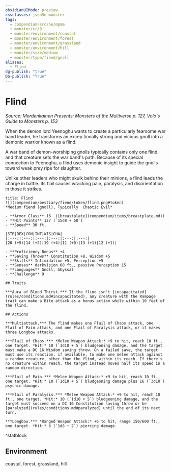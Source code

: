 ```yaml
---
obsidianUIMode: preview
cssclasses: json5e-monster
tags:
  - compendium/src/5e/mpmm
  - monster/cr/9
  - monster/environment/coastal
  - monster/environment/forest
  - monster/environment/grassland
  - monster/environment/hill
  - monster/size/medium
  - monster/type/fiend/gnoll
aliases:
  - Flind
dg-publish: "true"
DG-publish: "True"
---
```

# Flind
*Source: Mordenkainen Presents: Monsters of the Multiverse p. 127, Volo's Guide to Monsters p. 153*  

When the demon lord Yeenoghu wants to create a particularly fearsome war band leader, he transforms an excep tionally strong and vicious gnoll into a demonic warrior known as a flind.

A war band of demon-worshiping gnolls typically contains only one flind, and that creature sets the war band's path. Because of its special connection to Yeenoghu, a flind uses demonic insight to guide the gnolls toward weak prey ripe for slaughter.

Unlike other leaders who might skulk behind their minions, a flind leads the charge in battle. Its flail causes wracking pain, paralysis, and disorientation in those it strikes.

```ad-statblock
title: Flind
![](compendium/bestiary/fiend/token/flind.png#token)
*Medium fiend (gnoll), Typically  Chaotic Evil*

- **Armor Class** 16  ([breastplate](compendium/items/breastplate.md))
- **Hit Points** 127 (`15d8 + 60`)
- **Speed** 30 ft.

|STR|DEX|CON|INT|WIS|CHA|
|:---:|:---:|:---:|:---:|:---:|:---:|
|20 (+5)|14 (+2)|19 (+4)|11 (+0)|13 (+1)|12 (+1)|

- **Proficiency Bonus** +4
- **Saving Throws** Constitution +8, Wisdom +5
- **Skills** Intimidation +5, Perception +5
- **Senses** darkvision 60 ft., passive Perception 15
- **Languages** Gnoll, Abyssal
- **Challenge** 9

## Traits

***Aura of Blood Thirst.*** If the flind isn't [incapacitated](rules/conditions.md#incapacitated), any creature with the Rampage trait can make a Bite attack as a bonus action while within 10 feet of the flind.

## Actions

***Multiattack.*** The flind makes one Flail of Chaos attack, one Flail of Pain attack, and one Flail of Paralysis attack, or it makes three Longbow attacks.

***Flail of Chaos.*** *Melee Weapon Attack:* +9 to hit, reach 10 ft., one target. *Hit:* 10 (`1d10 + 5`) bludgeoning damage, and the target must make a DC 16 Wisdom saving throw. On a failed save, the target must use its reaction, if available, to make one melee attack against a random creature, other than the flind, within its reach. If there's no creature within reach, the target instead moves half its speed in a random direction.

***Flail of Pain.*** *Melee Weapon Attack:* +9 to hit, reach 10 ft., one target. *Hit:* 10 (`1d10 + 5`) bludgeoning damage plus 16 (`3d10`) psychic damage.

***Flail of Paralysis.*** *Melee Weapon Attack:* +9 to hit, reach 10 ft., one target. *Hit:* 10 (`1d10 + 5`) bludgeoning damage, and the target must succeed on a DC 16 Constitution saving throw or be [paralyzed](rules/conditions.md#paralyzed) until the end of its next turn.

***Longbow.*** *Ranged Weapon Attack:* +6 to hit, range 150/600 ft., one target. *Hit:* 6 (`1d8 + 2`) piercing damage.
```
^statblock

## Environment

coastal, forest, grassland, hill